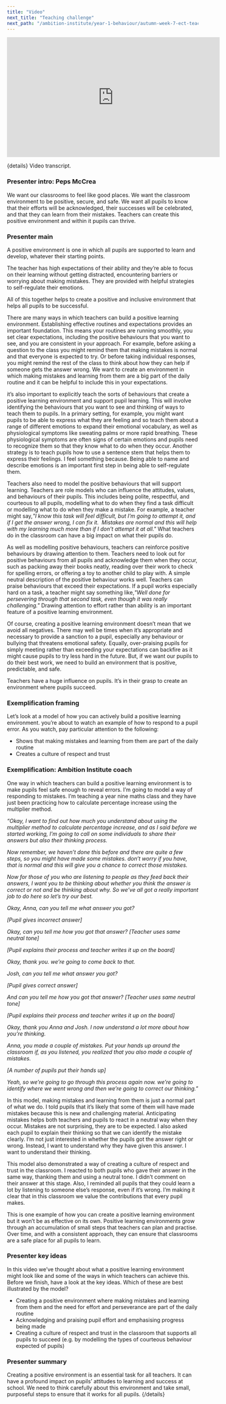 ```yaml
---
title: "Video"
next_title: "Teaching challenge"
next_path: "/ambition-institute/year-1-behaviour/autumn-week-7-ect-teaching-challenge"
---
```


<iframe width="560" height="315" src="https://www.youtube.com/embed/clQadkPPyy0" title="Autumn Week 7 ECT Video - YouTube" frameborder="0" allow="accelerometer; autoplay; clipboard-write; encrypted-media; gyroscope; picture-in-picture; web-share" allowfullscreen></iframe>

{details}
Video transcript.

### Presenter intro: Peps McCrea

We want our classrooms to feel like good places. We want the classroom environment
to be positive, secure, and safe. We want all pupils to know that their efforts will
be acknowledged, their successes will be celebrated, and that they can learn from
their mistakes. Teachers can create this positive environment and within it pupils
can thrive.

### Presenter main

A positive environment is one in which all pupils are supported to learn and develop, whatever their starting points.

The teacher has high expectations of their ability and they’re able to focus on their learning without getting distracted, encountering barriers or worrying about making mistakes. They are provided with helpful strategies to self-regulate their emotions.

All of this together helps to create a positive and inclusive environment that helps all pupils to be successful.

There are many ways in which teachers can build a positive learning environment. Establishing effective routines and expectations provides an important foundation. This means your routines are running smoothly, you set clear expectations, including the positive behaviours that you want to see, and you are consistent in your approach. For example, before asking a question to the class you might remind them that making mistakes is normal and that everyone is expected to try. Or before taking individual responses, you might remind the rest of the class to think about how they can help if someone gets the answer wrong. We want to create an environment in which making mistakes and learning from them are a big part of the daily routine and it can be helpful to include this in your expectations.

it’s also important to explicitly teach the sorts of behaviours that create a positive learning environment and support pupil learning. This will involve identifying the behaviours that you want to see and thinking of ways to teach them to pupils. In a primary setting, for example, you might want pupils to be able to express what they are feeling and so teach them about a range of different emotions to expand their emotional vocabulary, as well as physiological symptoms like sweating palms or more rapid breathing. These physiological symptoms are often signs of certain emotions and pupils need to recognize them so that they know what to do when they occur. Another strategy is to teach pupils how to use a sentence stem that helps them to express their feelings. I feel something because. Being able to name and describe emotions is an important first step in being able to self-regulate them.

Teachers also need to model the positive behaviours that will support learning. Teachers are role models who can influence the attitudes, values, and behaviours of their pupils. This includes being polite, respectful, and courteous to all pupils, modelling what to do when they find a task difficult or modelling what to do when they make a mistake. For example, a teacher might say,_"I know this task will feel difficult, but I’m going to attempt it, and if I get the answer wrong, I can fix it.&nbsp; Mistakes are normal and this will help with my learning much more than if I don’t attempt it at all."_ What teachers do in the classroom can have a big impact on what their pupils do.

As well as modelling positive behaviours, teachers can reinforce positive behaviours by drawing attention to them. Teachers need to look out for positive behaviours from all pupils and acknowledge them when they occur, such as packing away their books neatly, reading over their work to check for spelling errors, or offering a toy to another child to play with. A simple neutral description of the positive behaviour works well. Teachers can praise behaviours that exceed their expectations. If a pupil works especially hard on a task, a teacher might say something like,_"Well done for persevering through that second task, even though it was really challenging."_ Drawing attention to effort rather than ability is an important feature of a positive learning environment.

Of course, creating a positive learning environment doesn’t mean that we avoid all negatives. There may well be times when it’s appropriate and necessary to provide a sanction to a pupil, especially any behaviour or bullying that threatens emotional safety. Equally, over-praising pupils for simply meeting rather than exceeding your expectations can backfire as it might cause pupils to try less hard in the future. But, if we want our pupils to do their best work, we need to build an environment that is positive, predictable, and safe.

Teachers have a huge influence on pupils. It’s in their grasp to create an environment where pupils succeed.

### Exemplification framing

Let’s look at a model of how you can actively build a positive learning environment.
you’re about to watch an example of how to respond to a pupil error. As you watch,
pay particular attention to the following:

- Shows that making mistakes and learning from them are part of the daily routine
- Creates a culture of respect and trust

### Exemplification: Ambition Institute coach

One way in which teachers can build a positive learning environment is to make
pupils feel safe enough to reveal errors. I’m going to model a way of responding
to mistakes. I’m teaching a year nine maths class and they have just been
practicing how to calculate percentage increase using the multiplier method.

_“Okay, I want to find out how much you understand about using the multiplier method to calculate percentage increase, and as I said before we started working, I’m going to call on some individuals to share their answers but also their thinking process._

_Now remember, we haven’t done this before and there are quite a few steps, so you might have made some mistakes. don’t worry if you have, that is normal and this will give you a chance to correct those mistakes._

_Now for those of you who are listening to people as they feed back their answers, I want you to be thinking about whether you think the answer is correct or not and be thinking about why. So we’ve all got a really important job to do here so let’s try our best._

_Okay, Anna, can you tell me what answer you got?_

_[Pupil gives incorrect answer]_

_Okay, can you tell me how you got that answer?_
_[Teacher uses same neutral tone]_

_[Pupil explains their process and teacher writes it up on the board]_

_Okay, thank you. we’re going to come back to that._

_Josh, can you tell me what answer you got?_

_[Pupil gives correct answer]_

_And can you tell me how you got that answer? [Teacher uses same neutral tone]_

_[Pupil explains their process and teacher writes it up on the board]_

_Okay, thank you Anna and Josh. I now understand a lot more about how you’re thinking._

_Anna, you made a couple of mistakes. Put your hands up around the classroom if, as you listened, you realized that you also made a couple of mistakes._

_[A number of pupils put their hands up]_

_Yeah, so we’re going to go through this process again now. we’re going to identify where we went wrong and then we’re going to correct our thinking.”_

In this model, making mistakes and learning from them is just a normal part of what we do. I told pupils that it’s likely that some of them will have made mistakes because this is new and challenging material. Anticipating mistakes helps both teachers and pupils to react in a neutral way when they occur. Mistakes are not surprising, they are to be expected. I also asked each pupil to explain their thinking so that we can identify the mistake clearly. I’m not just interested in whether the pupils got the answer right or wrong. Instead, I want to understand why they have given this answer. I want to understand their thinking.

This model also demonstrated a way of creating a culture of respect and trust in the classroom. I reacted to both pupils who gave their answer in the same way, thanking them and using a neutral tone. I didn’t comment on their answer at this stage. Also, I reminded all pupils that they could learn a lot by listening to someone else’s response, even if it’s wrong. I’m making it clear that in this classroom we value the contributions that every pupil makes.

This is one example of how you can create a positive learning environment but it won’t be as effective on its own. Positive learning environments grow through an accumulation of small steps that teachers can plan and practise. Over time, and with a consistent approach, they can ensure that classrooms are a safe place for all pupils to learn.

### Presenter key ideas

In this video we’ve thought about what a positive learning environment might look
like and some of the ways in which teachers can achieve this. Before we finish, have
a look at the key ideas. Which of these are best illustrated by the model?

- Creating a positive environment where making mistakes and learning from them and the need for effort and perseverance are part of the daily routine
- Acknowledging and praising pupil effort and emphasising progress being made
- Creating a culture of respect and trust in the classroom that supports all pupils to succeed (e.g. by modelling the types of courteous behaviour expected of pupils)

### Presenter summary

Creating a positive environment is an essential task for all teachers. It can
have a profound impact on pupils’ attitudes to learning and success at school.
We need to think carefully about this environment and take small, purposeful
steps to ensure that it works for all pupils. {/details}
